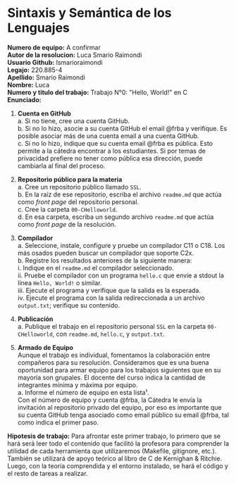 # Sintaxis y Semántica de los Lenguajes

**Numero de equipo:** A confirmar  
**Autor de la resolucion:** Luca Smario Raimondi  
**Usuario Github:** lsmarioraimondi  
**Legajo:** 220.885-4  
**Apellido:** Smario Raimondi  
**Nombre:** Luca  
**Numero y titulo del trabajo:** Trabajo N°0: "Hello, World!" en C  
**Enunciado:**  
1. **Cuenta en GitHub**  
   a. Si no tiene, cree una cuenta GitHub.  
   b. Si no lo hizo, asocie a su cuenta GitHub el email @frba y verifique. Es posible asociar más de una cuenta email a una cuenta GitHub.  
   c. Si no lo hizo, indique que su cuenta email @frba es pública. Esto permite a la cátedra encontrar a los estudiantes. Si por temas de privacidad prefiere no tener como pública esa dirección, puede cambiarla al final del proceso.  

2. **Repositorio público para la materia**  
   a. Cree un repositorio público llamado `SSL`.  
   b. En la raíz de ese repositorio, escriba el archivo `readme.md` que actúa como *front page* del repositorio personal.  
   c. Cree la carpeta `00-CHelloworld`.  
   d. En esa carpeta, escriba un segundo archivo `readme.md` que actúa como *front page* de la resolución.  

3. **Compilador**  
   a. Seleccione, instale, configure y pruebe un compilador C11 o C18. Los más osados pueden buscar un compilador que soporte C2x.  
   b. Registre los resultados anteriores de la siguiente manera:  
      i. Indique en el `readme.md` el compilador seleccionado.  
      ii. Pruebe el compilador con un programa `hello.c` que envíe a stdout la línea `Hello, World!` o similar.  
      iii. Ejecute el programa y verifique que la salida es la esperada.  
      iv. Ejecute el programa con la salida redireccionada a un archivo `output.txt`; verifique su contenido.  

4. **Publicación**  
   a. Publique el trabajo en el repositorio personal `SSL` en la carpeta `00-CHelloworld`, con `readme.md`, `hello.c`, y `output.txt`.  

5. **Armado de Equipo**  
   Aunque el trabajo es individual, fomentamos la colaboración entre compañeros para su resolución. Consideramos que es una buena oportunidad para armar equipo para los trabajos siguientes que en su mayoría son grupales. El docente del curso indica la cantidad de integrantes mínima y máxima por equipo.  
   a. Informe el número de equipo en esta lista¹.  
   Con el número de equipo y cuenta @frba, la Cátedra le envía la invitación al repositorio privado del equipo, por eso es importante que su cuenta GitHub tenga asociado como email público su email @frba, tal como indica el primer paso.

**Hipotesis de trabajo:** Para afrontar este primer trabajo, lo primero que se hará será leer todo el contenido que facilitó la profesora para comprender la utilidad de cada herramienta que utilizaremos (Makefile, gitignore, etc.). También se utilizará de apoyo teórico al libro de C de Kernighan & Ritchie. Luego, con la teoría comprendida y el entorno instalado, se hará el código y el resto de tareas a realizar.

